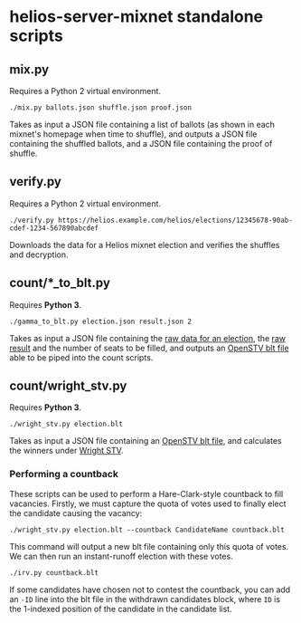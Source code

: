 # helios-server-mixnet standalone scripts

## mix.py
Requires a Python 2 virtual environment.

    ./mix.py ballots.json shuffle.json proof.json

Takes as input a JSON file containing a list of ballots (as shown in each mixnet's homepage when time to shuffle), and outputs a JSON file containing the shuffled ballots, and a JSON file containing the proof of shuffle.

## verify.py
Requires a Python 2 virtual environment.

    ./verify.py https://helios.example.com/helios/elections/12345678-90ab-cdef-1234-567890abcdef

Downloads the data for a Helios mixnet election and verifies the shuffles and decryption.

## count/*_to_blt.py
Requires **Python 3**.

    ./gamma_to_blt.py election.json result.json 2

Takes as input a JSON file containing the [raw data for an election](https://helios.example.com/helios/elections/12345678-90ab-cdef-1234-567890abcdef), the [raw result](https://helios.example.com/helios/elections/12345678-90ab-cdef-1234-567890abcdef/result) and the number of seats to be filled, and outputs an [OpenSTV blt file](https://stackoverflow.com/questions/2233695/how-do-i-generate-blt-files-for-openstv-elections-using-c) able to be piped into the count scripts.

## count/wright_stv.py
Requires **Python 3**.

    ./wright_stv.py election.blt

Takes as input a JSON file containing an [OpenSTV blt file](https://stackoverflow.com/questions/2233695/how-do-i-generate-blt-files-for-openstv-elections-using-c), and calculates the winners under [Wright STV](http://www.aph.gov.au/Parliamentary_Business/Committees/House_of_Representatives_Committees?url=/em/elect07/subs/sub051.1.pdf).

### Performing a countback
These scripts can be used to perform a Hare-Clark-style countback to fill vacancies. Firstly, we must capture the quota of votes used to finally elect the candidate causing the vacancy:

    ./wright_stv.py election.blt --countback CandidateName countback.blt

This command will output a new blt file containing only this quota of votes. We can then run an instant-runoff election with these votes.

    ./irv.py countback.blt

If some candidates have chosen not to contest the countback, you can add an `-ID` line into the blt file in the withdrawn candidates block, where `ID` is the 1-indexed position of the candidate in the candidate list.
